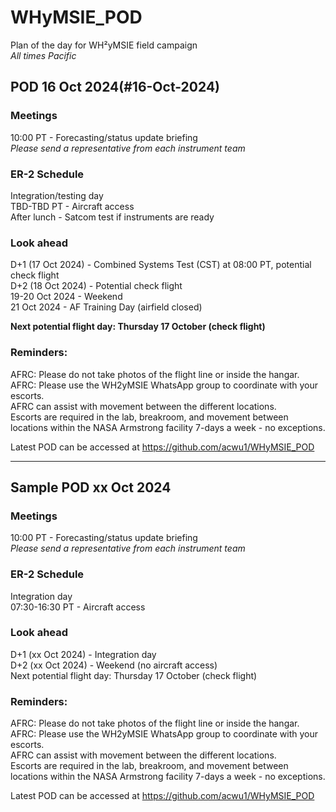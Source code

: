 # WHyMSIE_POD
Plan of the day for WH²yMSIE field campaign  
*All times Pacific*

## POD 16 Oct 2024(#16-Oct-2024)
### Meetings
10:00 PT - Forecasting/status update briefing  
*Please send a representative from each instrument team*

### ER-2 Schedule
Integration/testing day  
TBD-TBD PT - Aircraft access  
After lunch - Satcom test if instruments are ready

### Look ahead
D+1 (17 Oct 2024) - Combined Systems Test (CST) at 08:00 PT, potential check flight  
D+2 (18 Oct 2024) - Potential check flight  
19-20 Oct 2024 - Weekend  
21 Oct 2024 - AF Training Day (airfield closed)  

__Next potential flight day: Thursday 17 October (check flight)__  

### Reminders:
AFRC: Please do not take photos of the flight line or inside the hangar.  
AFRC: Please use the WH2yMSIE WhatsApp group to coordinate with your escorts.  
AFRC can assist with movement between the different locations.  
Escorts are required in the lab, breakroom, and movement between locations within the NASA Armstrong facility 7-days a week - no exceptions.  
  
Latest POD can be accessed at https://github.com/acwu1/WHyMSIE_POD

---

## Sample POD xx Oct 2024
### Meetings
10:00 PT - Forecasting/status update briefing  
*Please send a representative from each instrument team*

### ER-2 Schedule
Integration day  
07:30-16:30 PT - Aircraft access  

### Look ahead
D+1 (xx Oct 2024) - Integration day  
D+2 (xx Oct 2024) - Weekend (no aircraft access)  
Next potential flight day: Thursday 17 October (check flight)

### Reminders:
AFRC: Please do not take photos of the flight line or inside the hangar.  
AFRC: Please use the WH2yMSIE WhatsApp group to coordinate with your escorts.  
AFRC can assist with movement between the different locations.  
Escorts are required in the lab, breakroom, and movement between locations within the NASA Armstrong facility 7-days a week - no exceptions.  
  
Latest POD can be accessed at https://github.com/acwu1/WHyMSIE_POD
